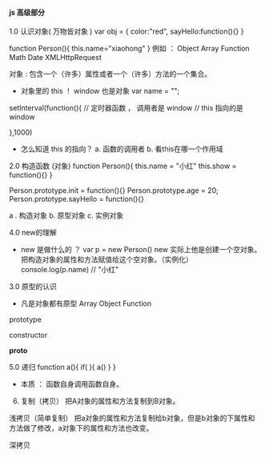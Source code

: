 ####  js 高级部分
1.0 认识对象(  万物皆对象 )
var obj = {
    color:"red",
    sayHello:function(){}
}

function Person(){ 
    this.name="xiaohong"
}
例如 ：
Object  Array Function Math  Date  XMLHttpRequest

对象 : 包含一个（许多）属性或者一个（许多）方法的一个集合。 


-  对象里的 this ！
window 也是对象
var name = ""; 

setInterval(function(){ // 定时器函数 ， 调用者是 window 
    // this  指向的是window

},1000)

- 怎么知道 this 的指向？
 a. 函数的调用者
 b. 看this在哪一个作用域


2.0 构造函数 (对象)
function Person(){
   this.name = "小红"
   this.show = function(){}
}

Person.prototype.init = function(){}
Person.prototype.age = 20;
Person.prototype.sayHello = function(){}

a . 构造对象
b. 原型对象
c. 实例对象

4.0 new的理解
- new 是做什么的 ？ var p =  new Person()
 new 实际上他是创建一个空对象。把构造对象的属性和方法赋值给这个空对象。（实例化）
console.log(p.name) // "小红"

3.0 原型的认识  
- 凡是对象都有原型
Array Object Function

prototype 

constructor

__proto__

5.0 递归
function a(){ if( ){  a() } }
- 本质 ： 函数自身调用函数自身。

6. 复制（拷贝）
把A对象的属性和方法复制到B对象。

浅拷贝（简单复制）
把a对象的属性和方法复制给b对象，但是b对象的下属性和方法做了修改，a对象下的属性和方法也改变。


深拷贝





